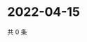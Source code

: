 # 2022-04-15

共 0 条

<!-- BEGIN WEIBO -->
<!-- 最后更新时间 Fri Apr 15 2022 22:00:54 GMT+0800 (China Standard Time) -->

<!-- END WEIBO -->
